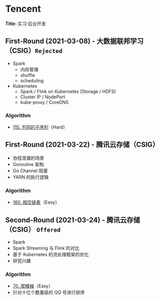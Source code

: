 # Tencent

**Title:** 实习·后台开发

## First-Round (2021-03-08) - 大数据联邦学习（CSIG）`Rejected`

- Spark
  - 内存管理
  - shuffle
  - scheduling
- Kubernetes
  - Spark / Flink on Kubernetes (Storage / HDFS)
  - Cluster IP / NodePort
  - kube-proxy / CoreDNS

### Algorithm

- [115. 不同的子序列](https://leetcode-cn.com/problems/distinct-subsequences/)（Hard）

## First-Round (2021-03-22) - 腾讯云存储（CSIG）

- 协程泄漏的场景
- Goroutine 架构
- Go Channel 阻塞
- YARN 的执行逻辑

### Algorithm

- [160. 相交链表](https://leetcode-cn.com/problems/intersection-of-two-linked-lists/)（Easy）

## Second-Round (2021-03-24) - 腾讯云存储（CSIG） `Offered`

- Spark
- Spark Streaming 与 Flink 的对比
- 基于 Kubernetes 的流处理框架的优化
- 研究兴趣

### Algorithm

- [70. 爬楼梯](https://leetcode-cn.com/problems/climbing-stairs/)（Easy）
- 针对十亿个数量级的 QQ 号进行排序
